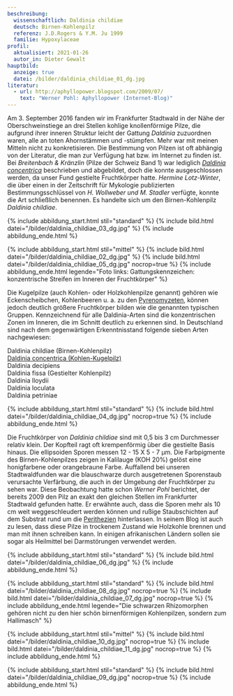 ```yaml
---
beschreibung:
  wissenschaftlich: Daldinia childiae
  deutsch: Birnen-Kohlenpilz
  referenz: J.D.Rogers & Y.M. Ju 1999
  familie: Hypoxylaceae
profil:
  aktualisiert: 2021-01-26
  autor_in: Dieter Gewalt
hauptbild:
  anzeige: true
  datei: /bilder/daldinia_childiae_01_dg.jpg
literatur:
  - url: http://aphyllopower.blogspot.com/2009/07/
    text: "Werner Pohl: Aphyllopower (Internet-Blog)"
---
```

Am 3. September 2016 fanden wir im Frankfurter Stadtwald in der Nähe der Oberschweinstiege an drei Stellen kohlige knollenförmige Pilze, die aufgrund ihrer inneren Struktur leicht der Gattung *Daldinia* zuzuordnen waren, alle an toten Ahornstämmen und -stümpfen. Mehr war mit meinen Mitteln nicht zu konkretisieren. Die Bestimmung von Pilzen ist oft abhängig von der Literatur, die man zur Verfügung hat bzw. im Internet zu finden ist. Bei *Breitenbach & Kränzlin* (Pilze der Schweiz Band 1) war lediglich *[Daldinia concentrica](/pilze/daldinia-concentrica-kohlen-kugelpilz)* beschrieben und abgebildet, doch die konnte ausgeschlossen werden, da unser Fund gestielte Fruchtkörper hatte. *Hermine Lotz-Winter*, die über einen in der Zeitschrift für Mykologie publizierten Bestimmungsschlüssel von *H. Wollweber und M. Stadler* verfügte, konnte die Art schließlich benennen. Es handelte sich um den Birnen-Kohlenpilz *Daldinia childiae*. 

{% include abbildung_start.html stil="standard" %}
{% include bild.html datei="/bilder/daldinia_childiae_03_dg.jpg" %}
{% include abbildung_ende.html %}

{% include abbildung_start.html stil="mittel" %}
{% include bild.html datei="/bilder/daldinia_childiae_02_dg.jpg" %}
{% include bild.html datei="/bilder/daldinia_childiae_05_dg.jpg" nocrop=true %}
{% include abbildung_ende.html legende="Foto links: Gattungskennzeichen: konzentrische Streifen im Inneren der Fruchtkörper" %}

Die Kugelpilze (auch Kohlen- oder Holzkohlenpilze genannt) gehören wie Eckenscheibchen, Kohlenbeeren u. a. zu den [Pyrenomyzeten](Pyrenomyzeten "Glossar"), können jedoch deutlich größere Fruchtkörper bilden wie die genannten typischen Gruppen. Kennzeichnend für alle Daldinia-Arten sind die konzentrischen Zonen im Inneren, die im Schnitt deutlich zu erkennen sind. In Deutschland sind nach dem gegenwärtigen Erkenntnisstand folgende sieben Arten nachgewiesen: 

Daldinia childiae   (Birnen-Kohlenpilz)\
[Daldinia concentrica  (Kohlen-Kugelpilz)](/pilze/daldinia-concentrica-kohlen-kugelpilz)\
Daldinia decipiens\
Daldinia fissa (Gestielter Kohlenpilz)\
Daldinia lloydii\
Daldinia loculata\
Daldinia petriniae

{% include abbildung_start.html stil="standard" %}
{% include bild.html datei="/bilder/daldinia_childiae_04_dg.jpg" nocrop=true %}
{% include abbildung_ende.html %}

Die Fruchtkörper von *Daldinia childiae* sind mit 0,5 bis 3 cm Durchmesser relativ klein. Der Kopfteil ragt oft krempenförmig über die gestielte Basis hinaus. Die ellipsoiden Sporen messen 12 - 15 X 5 - 7 µm. Die Farbpigmente des Birnen-Kohlenpilzes zeigen in Kalilauge (KOH 20%) gelöst eine honigfarbene oder orangebraune Farbe. Auffallend bei unseren Stadtwaldfunden war die blauschwarze durch ausgetretenen Sporenstaub verursachte Verfärbung, die auch in der Umgebung der Fruchtkörper zu sehen war. Diese Beobachtung hatte schon *Werner Pohl* berichtet, der bereits 2009 den Pilz an exakt den gleichen Stellen im Frankfurter Stadtwald gefunden hatte. Er erwähnte auch, dass die Sporen mehr als 10 cm weit weggeschleudert werden können und rußige Staubschichten auf dem Substrat rund um die [Perithezien](Perithezien "Glossar") hinterlassen. In seinem Blog ist auch zu lesen, dass diese Pilze in trockenem Zustand wie Holzkohle brennen und man mit ihnen schreiben kann. In einigen afrikanischen Ländern sollen sie sogar als Heilmittel bei Darmstörungen verwendet werden. 

{% include abbildung_start.html stil="standard" %}
{% include bild.html datei="/bilder/daldinia_childiae_06_dg.jpg" %}
{% include abbildung_ende.html %}

{% include abbildung_start.html stil="standard" %}
{% include bild.html datei="/bilder/daldinia_childiae_08_dg.jpg" nocrop=true %}
{% include bild.html datei="/bilder/daldinia_childiae_07_dg.jpg" nocrop=true %}
{% include abbildung_ende.html legende="Die schwarzen Rhizomorphen gehören nicht zu den hier schön birnenförmigen Kohlenpilzen, sondern zum Hallimasch" %}

{% include abbildung_start.html stil="mittel" %}
{% include bild.html datei="/bilder/daldinia_childiae_10_dg.jpg" nocrop=true %}
{% include bild.html datei="/bilder/daldinia_childiae_11_dg.jpg" nocrop=true %}
{% include abbildung_ende.html %}

{% include abbildung_start.html stil="standard" %}
{% include bild.html datei="/bilder/daldinia_childiae_09_dg.jpg" nocrop=true %}
{% include abbildung_ende.html %}